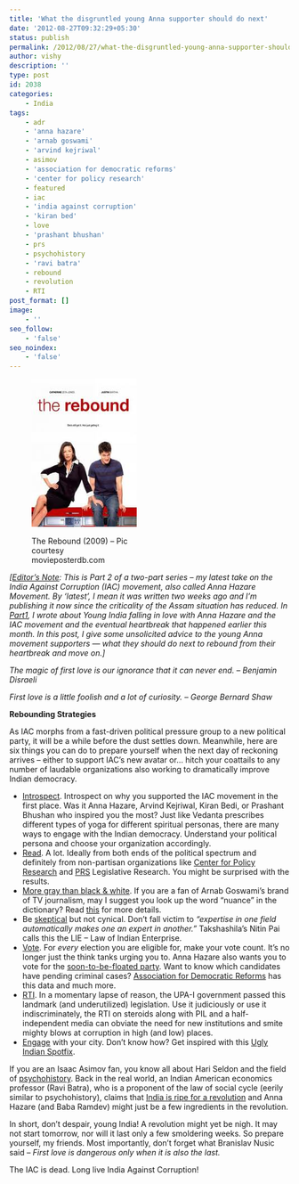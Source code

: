 ```yaml
---
title: 'What the disgruntled young Anna supporter should do next'
date: '2012-08-27T09:32:29+05:30'
status: publish
permalink: /2012/08/27/what-the-disgruntled-young-anna-supporter-should-do-next
author: vishy
description: ''
type: post
id: 2038
categories: 
    - India
tags:
    - adr
    - 'anna hazare'
    - 'arnab goswami'
    - 'arvind kejriwal'
    - asimov
    - 'association for democratic reforms'
    - 'center for policy research'
    - featured
    - iac
    - 'india against corruption'
    - 'kiran bed'
    - love
    - 'prashant bhushan'
    - prs
    - psychohistory
    - 'ravi batra'
    - rebound
    - revolution
    - RTI
post_format: []
image:
    - ''
seo_follow:
    - 'false'
seo_noindex:
    - 'false'
---
```

<figure aria-describedby="caption-attachment-2046" class="wp-caption alignleft" id="attachment_2046" style="width: 189px">

[![](../../../../uploads/2012/08/the_rebound_movieposterdb_com.jpeg "the_rebound_movieposterdb_com")](http://www.ulaar.com/wp-content/uploads/2012/08/the_rebound_movieposterdb_com.jpeg)<figcaption class="wp-caption-text" id="caption-attachment-2046">The Rebound (2009) – Pic courtesy movieposterdb.com</figcaption></figure>

*\[<span style="text-decoration: underline;">Editor’s Note</span>: This is Part 2 of a two-part series – my latest take on the India Against Corruption (IAC) movement, also called Anna Hazare Movement. By ‘latest’, I mean it was written two weeks ago and I’m publishing it now since the criticality of the Assam situation has reduced. In [Part1](http://www.ulaar.com/2012/08/26/falling-in-love-with-the-anna-hazare-movement/), I wrote about Young India falling in love with Anna Hazare and the IAC movement and the eventual heartbreak that happened earlier this month. In this post, I give some unsolicited advice to the young Anna movement supporters — what they should do next to rebound from their heartbreak and move on.\]*

*The magic of first love is our ignorance that it can never end. – Benjamin Disraeli*

*First love is a little foolish and a lot of curiosity. – George Bernard Shaw*

**Rebounding Strategies**

As IAC morphs from a fast-driven political pressure group to a new political party, it will be a while before the dust settles down. Meanwhile, here are six things you can do to prepare yourself when the next day of reckoning arrives – either to support IAC’s new avatar or… hitch your coattails to any number of laudable organizations also working to dramatically improve Indian democracy.

- <span style="text-decoration: underline;">Introspect</span>. Introspect on why you supported the IAC movement in the first place. Was it Anna Hazare, Arvind Kejriwal, Kiran Bedi, or Prashant Bhushan who inspired you the most? Just like Vedanta prescribes different types of yoga for different spiritual personas, there are many ways to engage with the Indian democracy. Understand your political persona and choose your organization accordingly.
- <span style="text-decoration: underline;">Read</span>. A lot. Ideally from both ends of the political spectrum and definitely from non-partisan organizations like [Center for Policy Research](http://www.cprindia.org/) and [PRS](http://www.prsindia.org/) Legislative Research. You might be surprised with the results.
- <span style="text-decoration: underline;">More gray than black &amp; white</span>. If you are a fan of Arnab Goswami’s brand of TV journalism, may I suggest you look up the word “nuance” in the dictionary? Read [this](http://www.ulaar.com/2012/08/21/madhu-kishwar-nuanced-positions-polarizing-predictable-media/) for more details.
- Be <span style="text-decoration: underline;">skeptical</span> but not cynical. Don’t fall victim to *“expertise in one field automatically makes one an expert in another.”* Takshashila’s Nitin Pai calls this the LIE – Law of Indian Enterprise.
- <span style="text-decoration: underline;">Vote</span>. For *every* election you are eligible for, make your vote count. It’s no longer just the think tanks urging you to. Anna Hazare also wants you to vote for the [soon-to-be-floated party](http://www.indianexpress.com/news/support-team-anna-political-party-anna-hazare-to-people/984184/). Want to know which candidates have pending criminal cases? [Association for Democratic Reforms](http://adrindia.org/) has this data and much more.
- <span style="text-decoration: underline;">RTI</span>. In a momentary lapse of reason, the UPA-I government passed this landmark (and underutilized) legislation. Use it judiciously or use it indiscriminately, the RTI on steroids along with PIL and a half-independent media can obviate the need for new institutions and smite mighty blows at corruption in high (and low) places.
- <span style="text-decoration: underline;">Engage</span> with your city. Don’t know how? Get inspired with this [Ugly Indian Spotfix](http://www.techsangam.com/2011/10/19/the-ugly-indians-gift-to-bangalore-on-the-occasion-of-namma-metro-launch/).

If you are an Isaac Asimov fan, you know all about Hari Seldon and the field of [psychohistory](http://en.wikipedia.org/wiki/Psychohistory_(fictional)). Back in the real world, an Indian American economics professor (Ravi Batra), who is a proponent of the law of social cycle (eerily similar to psychohistory), claims that [India is ripe for a revolution](http://www.firstpost.com/politics/india-is-ripe-for-revolution-and-anna-may-be-one-ingredient-408751.html) and Anna Hazare (and Baba Ramdev) might just be a few ingredients in the revolution.

In short, don’t despair, young India! A revolution might yet be nigh. It may not start tomorrow, nor will it last only a few smoldering weeks. So prepare yourself, my friends. Most importantly, don’t forget what Branislav Nusic said – *First love is dangerous only when it is also the last.*

The IAC is dead. Long live India Against Corruption!